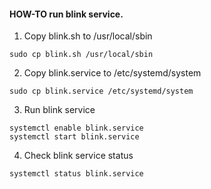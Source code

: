 #### HOW-TO run blink service.

1. Copy blink.sh to /usr/local/sbin

```
sudo cp blink.sh /usr/local/sbin
```

2. Copy blink.service to /etc/systemd/system

```
sudo cp blink.service /etc/systemd/system
```

3. Run blink service

```
systemctl enable blink.service
systemctl start blink.service
```

4. Check blink service status

```
systemctl status blink.service
```

